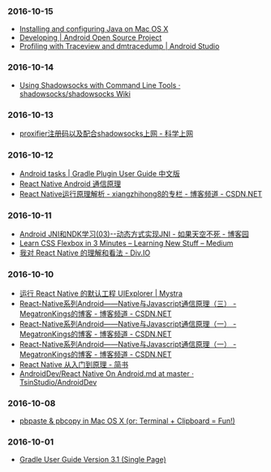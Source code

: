 ### 2016-10-15<br>
+ [Installing and configuring Java on Mac OS X](http://members.wolfram.com/meng/pages/computing/installing_and_configuring/installing_and_configuring_Java_on_Mac_OS_X/#.WAIf2pN96Aw)<br>
+ [Developing | Android Open Source Project](http://source.android.com/source/developing.html)<br>
+ [Profiling with Traceview and dmtracedump | Android Studio](https://developer.android.com/studio/profile/traceview.html)<br>

### 2016-10-14<br>
+ [Using Shadowsocks with Command Line Tools · shadowsocks/shadowsocks Wiki](https://github.com/shadowsocks/shadowsocks/wiki/Using-Shadowsocks-with-Command-Line-Tools)<br>

### 2016-10-13<br>
+ [proxifier注册码以及配合shadowsocks上网 - 科学上网](http://gooday.xyz/proxifier%E6%B3%A8%E5%86%8C%E7%A0%81%E4%BB%A5%E5%8F%8A%E9%85%8D%E5%90%88shadowsocks%E4%B8%8A%E7%BD%91/)<br>

### 2016-10-12<br>
+ [Android tasks | Gradle Plugin User Guide 中文版](https://avatarqing.gitbooks.io/gradlepluginuserguidechineseverision/content/basic_project/android_tasks.html)<br>
+ [React Native Android 通信原理](https://longv2go.github.io/2016/02/02/react-android-%E9%80%9A%E4%BF%A1%E5%8E%9F%E7%90%86.html)<br>
+ [React Native运行原理解析 - xiangzhihong8的专栏 - 博客频道 - CSDN.NET](http://blog.csdn.net/xiangzhihong8/article/details/52623852)<br>

### 2016-10-11<br>
+ [Android JNI和NDK学习(03)--动态方式实现JNI - 如果天空不死 - 博客园](http://www.cnblogs.com/skywang12345/archive/2013/05/23/3092491.html)<br>
+ [Learn CSS Flexbox in 3 Minutes – Learning New Stuff – Medium](https://medium.com/learning-new-stuff/learn-css-flexbox-in-3-minutes-c616c7070672#.v38dt8o8f)<br>
+ [我对 React Native 的理解和看法 - Div.IO](http://div.io/topic/851)<br>

### 2016-10-10<br>
+ [运行 React Native 的默认工程 UIExplorer | Mystra](http://www.wangchenlong.org/2016/04/07/1604/071-rn-uiexplorer/)<br>
+ [React-Native系列Android——Native与Javascript通信原理（三） - MegatronKings的博客 - 博客频道 - CSDN.NET](http://blog.csdn.net/MegatronKings/article/details/51195110)<br>
+ [React-Native系列Android——Native与Javascript通信原理（一） - MegatronKings的博客 - 博客频道 - CSDN.NET](http://blog.csdn.net/megatronkings/article/details/51114278)<br>
+ [React-Native系列Android——Native与Javascript通信原理（一） - MegatronKings的博客 - 博客频道 - CSDN.NET](http://blog.csdn.net/megatronkings/article/details/51114278)<br>
+ [React Native 从入门到原理 - 简书](http://www.jianshu.com/p/978c4bd3a759)<br>
+ [AndroidDev/React Native On Android.md at master · TsinStudio/AndroidDev](https://github.com/TsinStudio/AndroidDev/blob/master/React%20Native%20On%20Android.md)<br>

### 2016-10-08<br>
+ [pbpaste & pbcopy in Mac OS X (or: Terminal + Clipboard = Fun!)](https://langui.sh/2010/11/14/pbpaste-pbcopy-in-mac-os-x-or-terminal-clipboard-fun/)<br>

### 2016-10-01<br>
+ [Gradle User Guide Version 3.1 (Single Page)](https://docs.gradle.org/current/userguide/userguide_single.html#sec:listing_dependencies)<br>

